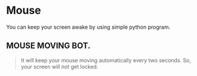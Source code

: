 # Mouse

You can keep your screen awake by using simple python program.

## MOUSE MOVING BOT.

> It will keep your mouse moving automatically every two seconds. So, your screen will not get locked.
